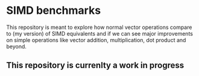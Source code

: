 # SIMD benchmarks

This repository is meant to explore how normal vector operations compare to (my version) of SIMD equivalents and if we can see major improvements on simple operations like vector addition, multiplication, dot product and beyond.

## This repository is currenlty a work in progress